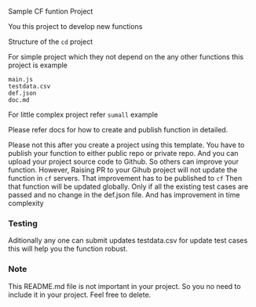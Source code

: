 Sample CF funtion Project

You this project to develop new functions

Structure of the `cd` project

For simple project which they not depend on the any other functions
this project is example

```
main.js
testdata.csv
def.json
doc.md
```

For little complex project refer `sumall` example


Please refer docs for how to create and publish function in detailed.


Please not this after you create a project using this template. 
You have to publish your function to either public repo or private repo.
And you can upload your project source code to Github. So others can improve your function. However, Raising PR to your Gihub project will not update the function in `cf` servers.
That improvement has to be published to `cf`
Then that function will be updated globally. 
Only if all the existing test cases are passed and no change in the def.json file.
And has improvement in time complexity

### Testing 

Aditionally any one can submit updates testdata.csv for update test cases this will help you the function robust.

### Note

This README.md file is not important in your project. So you no need to include it in your project. Feel free to delete.